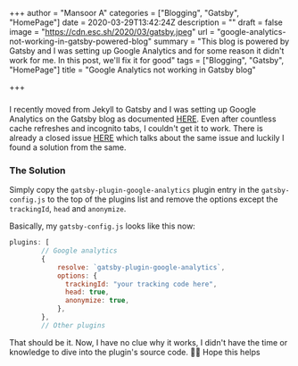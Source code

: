 +++
author = "Mansoor A"
categories = ["Blogging", "Gatsby", "HomePage"]
date = 2020-03-29T13:42:24Z
description = ""
draft = false
image = "https://cdn.esc.sh/2020/03/gatsby.jpeg"
url = "google-analytics-not-working-in-gatsby-powered-blog"
summary = "This blog is powered by Gatsby and I was setting up Google Analytics and for some reason it didn't work for me. In this post, we'll fix it for good"
tags = ["Blogging", "Gatsby", "HomePage"]
title = "Google Analytics not working in Gatsby blog"

+++


### 

I recently moved from Jekyll to Gatsby and I was setting up Google Analytics on the Gatsby blog as documented [HERE](https://www.gatsbyjs.org/packages/gatsby-plugin-google-analytics/). Even after countless cache refreshes and incognito tabs, I couldn't get it to work. There is already a closed issue [HERE](https://github.com/gatsbyjs/gatsby/issues/12967) which talks about the same issue and luckily I found a solution from the same.

### The Solution

Simply copy the `gatsby-plugin-google-analytics` plugin entry in the `gatsby-config.js` to the top of the plugins list and remove the options except the `trackingId`, `head` and `anonymize`.

Basically, my `gatsby-config.js` looks like this now:

```javascript
plugins: [
        // Google analytics
        {
            resolve: `gatsby-plugin-google-analytics`,
            options: {
              trackingId: "your tracking code here",
              head: true,
              anonymize: true,
            },
        },
    	// Other plugins
```

That should be it. Now, I have no clue why it works, I didn't have the time or knowledge to dive into the plugin's source code.  🤷‍♂️ Hope this helps


